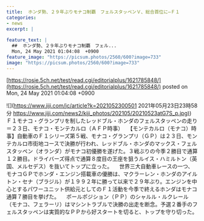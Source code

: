 ```yaml
---
title:  ホンダ勢、２９年ぶりモナコ制覇　フェルスタッペンＶ、総合首位に—Ｆ１  
categories:
- news
excerpt: |
  
feature_text: |
  ##  ホンダ勢、２９年ぶりモナコ制覇　フェル...
  Mon, 24 May 2021 01:04:08  +0900
feature_image: "https://picsum.photos/2560/600?image=733"
image: "https://picsum.photos/2560/600?image=733"
---
```


[https://rosie.5ch.net/test/read.cgi/editorialplus/1621785848/](https://rosie.5ch.net/test/read.cgi/editorialplus/1621785848/)
posted on Mon, 24 May 2021 01:04:08  +0900

<!--more-->

![](https://www.jiji.com/jc/article?k=2021052300501 2021年05月23日23時58分 [https://www.jiji.com/news2/kiji_photos/202105/20210523atG7S_p.jpg)](https://www.jiji.com/news2/kiji_photos/202105/20210523atG7S_p.jpg)) Ｆ１モナコ・グランプリを制したレッドブル・ホンダのフェルスタッペンの走り＝２３日、モナコ・モンテカルロ（ＡＦＰ時事） 　【モンテカルロ（モナコ）時事】自動車のＦ１シリーズ第５戦、モナコ・グランプリ（ＧＰ）は２３日、モンテカルロ市街地コースで決勝が行われ、レッドブル・ホンダのマックス・フェルスタッペン（オランダ）がモナコ初優勝を遂げた。３戦ぶりの今季２勝目で通算１２勝目。ドライバーズ得点で通算８度目の王座を狙うルイス・ハミルトン（英国、メルセデス）を抜いてトップに立った。 　世界三大自動車レースの一つ、モナコＧＰでホンダ・エンジン搭載車の優勝は、マクラーレン・ホンダのアイルトン・セナ（ブラジル）が１９９２年に勝って以来で２９年ぶり。エンジンを中心とするパワーユニット供給元としてのＦ１活動を今季で終えるホンダはモナコ通算７勝目を挙げた。 　ポールポジション（ＰＰ）のシャルル・ルクレール（モナコ、フェラーリ）はマシントラブルで決勝の出走を断念。予選２番手のフェルスタッペンは実質的なＰＰから好スタートを切ると、トップを守り切った。

